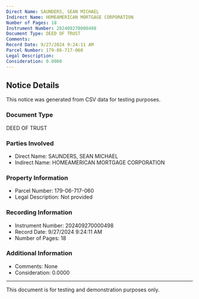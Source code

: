 ```yaml
---
Direct Name: SAUNDERS, SEAN MICHAEL
Indirect Name: HOMEAMERICAN MORTGAGE CORPORATION
Number of Pages: 18
Instrument Number: 202409270000498
Document Type: DEED OF TRUST
Comments: 
Record Date: 9/27/2024 9:24:11 AM
Parcel Number: 179-06-717-060
Legal Description: 
Consideration: 0.0000
---
```


## Notice Details

This notice was generated from CSV data for testing purposes.

### Document Type
DEED OF TRUST

### Parties Involved
- Direct Name: SAUNDERS, SEAN MICHAEL
- Indirect Name: HOMEAMERICAN MORTGAGE CORPORATION

### Property Information
- Parcel Number: 179-06-717-060
- Legal Description: Not provided

### Recording Information
- Instrument Number: 202409270000498
- Record Date: 9/27/2024 9:24:11 AM
- Number of Pages: 18

### Additional Information
- Comments: None
- Consideration: 0.0000

---

This document is for testing and demonstration purposes only.
